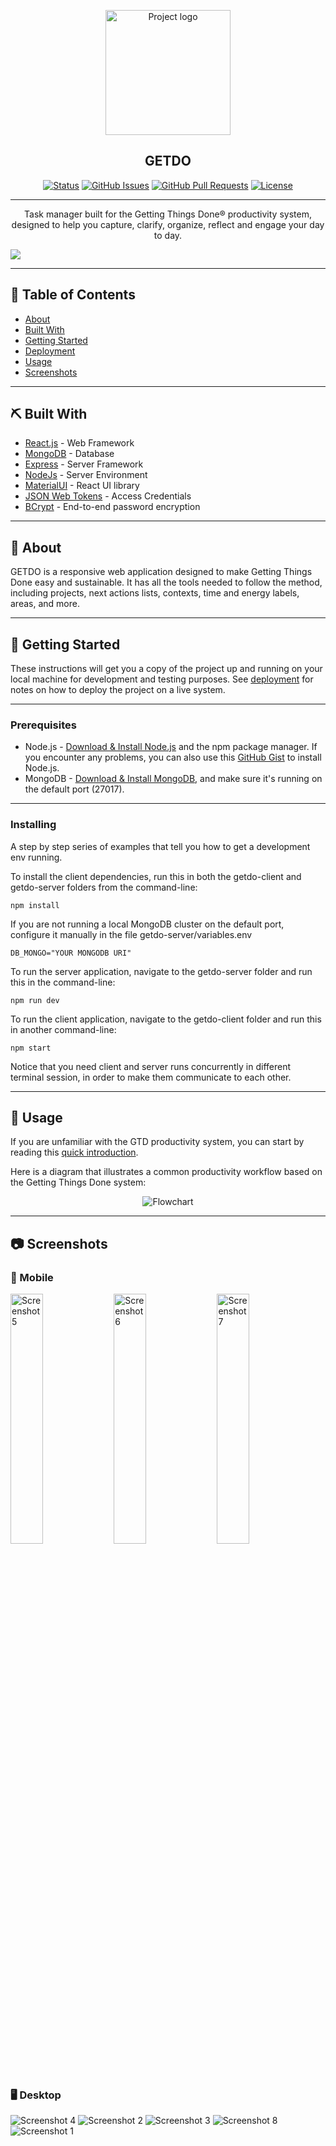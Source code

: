 <p align="center">
 <img width=200px height=200px src="./readme-assets/splashhd.png" alt="Project logo">
</p>

<h2 align="center">GETDO</h2>

<div align="center">

  [![Status](https://img.shields.io/badge/status-active-success.svg)]() 
  [![GitHub Issues](https://img.shields.io/github/issues/crisemcon/Getdo.svg)](https://github.com/crisemcon/Getdo)
  [![GitHub Pull Requests](https://img.shields.io/github/issues-pr/crisemcon/Getdo.svg)](https://github.com/crisemcon/Getdo/pulls)
  [![License](https://img.shields.io/badge/license-MIT-blue.svg)](/LICENSE)

</div>

---

<p align="center"> Task manager built for the Getting Things Done® productivity system, designed to help you capture, clarify, organize, reflect and engage your day to day.
    <br> 
</p>

<img src="./readme-assets/Demo.gif">


---
## 📝 Table of Contents
- [About](#about)
- [Built With](#built_with)
- [Getting Started](#getting_started)
- [Deployment](#deployment)
- [Usage](#usage)
- [Screenshots](#screenshots)
<!--
- [TODO](../TODO.md)
- [Contributing](../CONTRIBUTING.md)
- [Authors](#authors)
- [Acknowledgments](#acknowledgement)
-->

---
## ⛏️ Built With <a name = "built_with"></a>
- [React.js](https://reactjs.org//) - Web Framework
- [MongoDB](https://www.mongodb.com/) - Database
- [Express](https://expressjs.com/) - Server Framework
- [NodeJs](https://nodejs.org/en/) - Server Environment
- [MaterialUI](https://mui.com/) - React UI library
- [JSON Web Tokens](https://jwt.io/) - Access Credentials
- [BCrypt](https://github.com/kelektiv/node.bcrypt.js) - End-to-end password encryption

---
## 🧐 About <a name = "about"></a>
GETDO is a responsive web application designed to make Getting Things Done easy and sustainable. It has all the tools needed to follow the method, including projects, next actions lists, contexts, time and energy labels, areas, and more. 

---
## 🏁 Getting Started <a name = "getting_started"></a>
These instructions will get you a copy of the project up and running on your local machine for development and testing purposes. See [deployment](#deployment) for notes on how to deploy the project on a live system.

---
### Prerequisites

- Node.js - [Download & Install Node.js](https://nodejs.org/en/download/) and the npm package manager. If you encounter any problems, you can also use this [GitHub Gist](https://gist.github.com/isaacs/579814) to install Node.js.
- MongoDB - [Download & Install MongoDB](http://www.mongodb.org/downloads), and make sure it's running on the default port (27017).

---
### Installing
A step by step series of examples that tell you how to get a development env running.

To install the client dependencies, run this in both the getdo-client and getdo-server folders from the command-line:

```
npm install
```

If you are not running a local MongoDB cluster on the default port, configure it manually in the file getdo-server/variables.env

```
DB_MONGO="YOUR MONGODB URI"
```

To run the server application, navigate to the getdo-server folder and run this in the command-line:
```
npm run dev
```
To run the client application, navigate to the getdo-client folder and run this in another command-line:
```
npm start
```

Notice that you need client and server runs concurrently in different terminal session, in order to make them communicate to each other.

<!--
## 🔧 Running the tests <a name = "tests"></a>
Explain how to run the automated tests for this system.

### Break down into end to end tests
Explain what these tests test and why

```
Give an example
```

### And coding style tests
Explain what these tests test and why

```
Give an example
```
-->
---
## 🎈 Usage <a name="usage"></a>
If you are unfamiliar with the GTD productivity system, you can start by reading this [quick introduction](https://www.asianefficiency.com/task-management/gtd-intro/).

Here is a diagram that illustrates a common productivity workflow based on the Getting Things Done system:

<p align="center">
 <img src="./readme-assets/GETDO_flowchart.png" alt="Flowchart">
</p>

---
## 📷 Screenshots <a name="screenshots"></a>

### 📱 Mobile
<div>
 <img src="./readme-assets/Screenshot5.png" alt="Screenshot 5" width="32%">
    <img src="./readme-assets/Screenshot6.png" alt="Screenshot 6" width="32%">
    <img src="./readme-assets/Screenshot7.png" alt="Screenshot 7" width="32%">
    </div>

### 🖥 Desktop
<div>
    <img src="./readme-assets/Screenshot4.png" alt="Screenshot 4">
    <img src="./readme-assets/Screenshot2.png" alt="Screenshot 2">
    <img src="./readme-assets/Screenshot3.png" alt="Screenshot 3">
    <img src="./readme-assets/Screenshot8.png" alt="Screenshot 8">
    <img src="./readme-assets/Screenshot1.png" alt="Screenshot 1" >
</div>

<!--## 🚀 Deployment <a name = "deployment"></a>
Add additional notes about how to deploy this on a live system.
-->


<!-- 
## ✍️ Authors <a name = "authors"></a>
- [@crisemcon](https://github.com/crisemcon)

See also the list of [contributors](https://github.com/kylelobo/The-Documentation-Compendium/contributors) who participated in this project. 

## 🎉 Acknowledgements <a name = "acknowledgement"></a>
- Hat tip to anyone whose code was used
- Inspiration
- References

-->